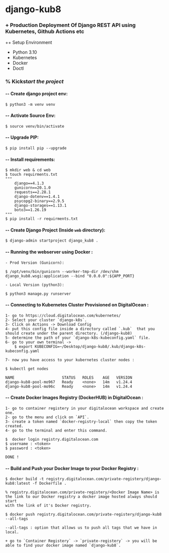 # django-kub8

### + Production Deployment Of Django REST API using Kubernetes, Github Actions etc

++ Setup Environment 

- Python 3.10
- Kubernetes
- Docker
- Doctl


### % Kickst*art the project* 

#### -- Create django project env:

    $ python3 -m venv venv
    
#### -- Activate Source Env:

    $ source venv/bin/activate

#### -- Upgrade PIP:
    
    $ pip install pip --upgrade

#### -- Install requirements:
    $ mkdir web & cd web
    $ touch requirments.txt
    """
        django==4.1.3
        gunicorn==20.1.0
        requests==2.28.1
        django-dotenv==1.4.1
        psycopg2-binary==2.9.5
        django-storages==1.13.1
        boto3==1.26.19
    """
    $ pip install -r requirments.txt

#### -- Create Django Project (Inside `web` directory):

    $ django-admin startproject django_kub8 .

#### -- Running the webserver using Docker : 

    - Prod Version (Gunicorn):

    $ /opt/venv/bin/gunicorn --worker-tmp-dir /dev/shm django_kub8.wsgi:application --bind "0.0.0.0":${APP_PORT}
    
    - Local Version (python3):

    $ python3 manage.py runserver

#### -- Connecting to Kubernetes Cluster Provisioned on DigitalOcean :
    
    1- go to https://cloud.digitalocean.com/kubernetes/
    2- Select your cluster `django-k8s`.
    3- Click on Actions -> Download Config
    4- put this config file inside a directory called `.kub`  that you should create under the parent directory. (/django-kub8)
    5- determine the path of your `django-k8s-kubeconfig.yaml` file.
    6- go to your own terminal -> 
        $ export KUBECONFIG=~/Desktop/django-kub8/.kub/django-k8s-kubeconfig.yaml
    
    7- now you have access to your kubernetes cluster nodes : 
    
    $ kubectl get nodes
    
    NAME                     STATUS   ROLES    AGE   VERSION
    django-kub8-pool-mo967   Ready    <none>   14m   v1.24.4
    django-kub8-pool-mo96c   Ready    <none>   14m   v1.24.4

#### -- Create Docker Images Registry (DockerHUB) in DigitalOcean :

    1- go to container registery in your digitalocean workspace and create one.
    2- go to the menu and click on `API`.
    3- create a token named `docker-registry-local` then copy the token created.
    4- go to the terminal and enter this command.
    
    $  docker login registry.digitalocean.com
    $ username : <token>
    $ password : <token>

    DONE !

#### -- Build and Push your Docker Image to your Docker Registry :
    
    $ docker build -t registry.digitalocean.com/private-registery/django-kub8:latest -f Dockerfile .
    
    % registry.digitalocean.com/private-registery/<Docker Image Name> is the link to our Docker registry a docker image hosted always should start 
    with the link of it's Docker registry.

    $ docker push registry.digitalocean.com/private-registery/django-kub8 --all-tags

    --all-tags : option that allows us to push all tags that we have in local.

    + go to `Container Registery` -> `private-registery` -> you will be able to find your docker image named `django-kub8`.

    
